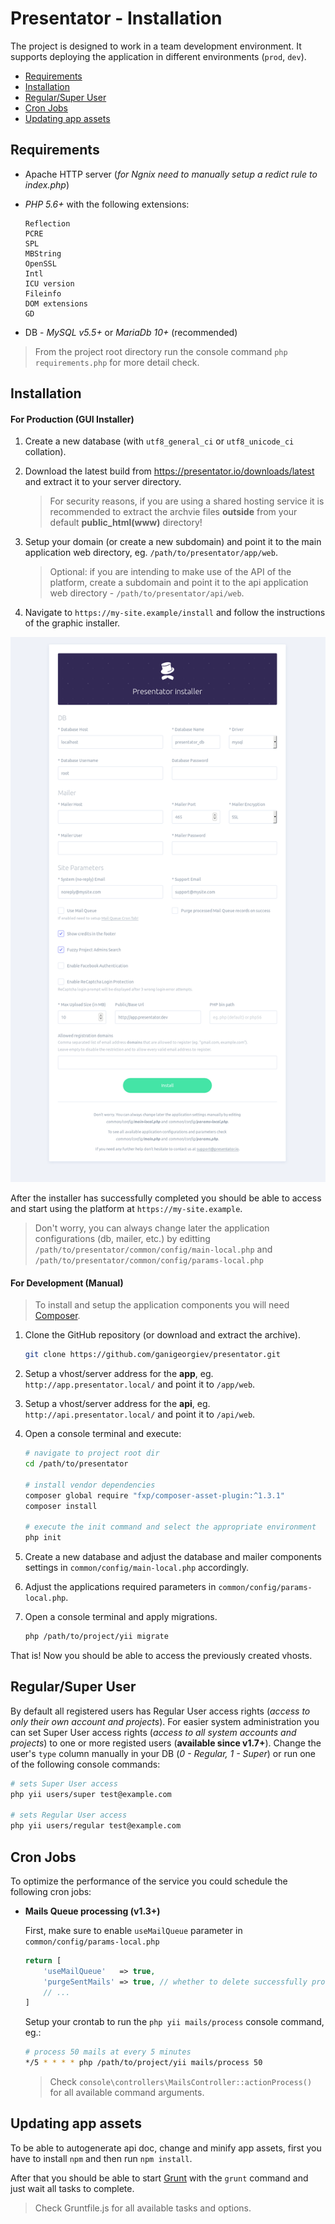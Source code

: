 Presentator - Installation
======================================================================

The project is designed to work in a team development environment.
It supports deploying the application in different environments (`prod`, `dev`).

- [Requirements](#requirements)
- [Installation](#installation)
- [Regular/Super User](#regularsuper-user)
- [Cron Jobs](#cron-jobs)
- [Updating app assets](#updating-app-assets)


## Requirements
- Apache HTTP server (_for Ngnix need to manually setup a redict rule to index.php_)

- _PHP 5.6+_ with the following extensions:
    ```
    Reflection
    PCRE
    SPL
    MBString
    OpenSSL
    Intl
    ICU version
    Fileinfo
    DOM extensions
    GD
    ```

- DB - _MySQL v5.5+_ or _MariaDb 10+_ (recommended)

> From the project root directory run the console command `php requirements.php` for more detail check.


## Installation

#### For Production (GUI Installer)

1. Create a new database (with `utf8_general_ci` or `utf8_unicode_ci` collation).

2. Download the latest build from https://presentator.io/downloads/latest and extract it to your server directory.

    > For security reasons, if you are using a shared hosting service it is recommended to extract the archvie files **outside** from your default **public_html(www)** directory!

3. Setup your domain (or create a new subdomain) and point it to the main application web directory, eg. `/path/to/presentator/app/web`.

    > Optional: if you are intending to make use of the API of the platform, create a subdomain and point it to the api application web directory - `/path/to/presentator/api/web`.

4. Navigate to `https://my-site.example/install` and follow the instructions of the graphic installer.

![GUI Installer](installer.png)

After the installer has successfully completed you should be able to access and start using the platform at `https://my-site.example`.

> Don't worry, you can always change later the application configurations (db, mailer, etc.) by editting `/path/to/presentator/common/config/main-local.php` and `/path/to/presentator/common/config/params-local.php`


#### For Development (Manual)

> To install and setup the application components you will need [Composer](https://getcomposer.org/).

1. Clone the GitHub repository (or download and extract the archive).
    ```bash
    git clone https://github.com/ganigeorgiev/presentator.git
    ```

2. Setup a vhost/server address for the **app**, eg. `http://app.presentator.local/` and point it to `/app/web`.

3. Setup a vhost/server address for the **api**, eg. `http://api.presentator.local/` and point it to `/api/web`.

4. Open a console terminal and execute:
    ```bash
    # navigate to project root dir
    cd /path/to/presentator

    # install vendor dependencies
    composer global require "fxp/composer-asset-plugin:^1.3.1"
    composer install

    # execute the init command and select the appropriate environment
    php init
    ```

5. Create a new database and adjust the database and mailer components settings in `common/config/main-local.php` accordingly.

6. Adjust the applications required parameters in `common/config/params-local.php`.

7. Open a console terminal and apply migrations.
    ```bash
    php /path/to/project/yii migrate
    ```

That is! Now you should be able to access the previously created vhosts.


## Regular/Super User

By default all registered users has Regular User access rights (_access to only their own account and projects_).
For easier system administration you can set Super User access rights (_access to all system accounts and projects_) to one or more registed users (**available since v1.7+**).
Change the user's `type` column manually in your DB (_0 - Regular, 1 - Super_) or run one of the following console commands:

```bash
# sets Super User access
php yii users/super test@example.com

# sets Regular User access
php yii users/regular test@example.com
```


## Cron Jobs

To optimize the performance of the service you could schedule the following cron jobs:

- **Mails Queue processing (v1.3+)**

    First, make sure to enable `useMailQueue` parameter in `common/config/params-local.php`
    ```php
    return [
        'useMailQueue'   => true,
        'purgeSentMails' => true, // whether to delete successfully processed MailQueue records
        // ...
    ]
    ```
    Setup your crontab to run the `php yii mails/process` console command, eg.:
    ```bash
    # process 50 mails at every 5 minutes
    */5 * * * * php /path/to/project/yii mails/process 50
    ```
    > Check `console\controllers\MailsController::actionProcess()` for all available command arguments.

## Updating app assets

To be able to autogenerate api doc, change and minify app assets, first you have to install `npm` and then run `npm install`.

After that you should be able to start [Grunt](http://gruntjs.com/getting-started) with the `grunt` command and just wait all tasks to complete.

> Check Gruntfile.js for all available tasks and options.

